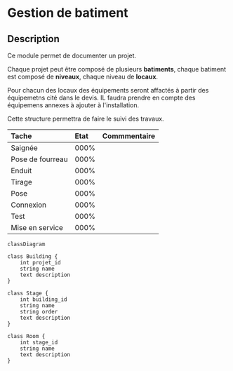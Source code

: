 # Gestion de batiment

## Description

Ce module permet de documenter un projet.  

Chaque projet peut être composé de plusieurs **batiments**, chaque batiment est composé de **niveaux**, chaque niveau de **locaux**.  

Pour chacun des locaux des équipements seront affactés à partir des équipemetns cité dans le devis. IL faudra prendre en compte des équipemens annexes à ajouter à l'installation.  

Cette structure permettra de faire le suivi des travaux.  

| Tache | Etat | Commmentaire |
| :-- | :-- | :-- |
| Saignée | 000% |
| Pose de fourreau | 000% | |
| Enduit | 000% | |
| Tirage | 000% | |
| Pose | 000% | |
| Connexion | 000% | |
| Test | 000% | |
| Mise en service | 000% | |

```mermaid
classDiagram

class Building {
    int projet_id
    string name
    text description
}

class Stage {
    int building_id
    string name
    string order
    text description
}

class Room {
    int stage_id
    string name
    text description
}




```
